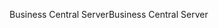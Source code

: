 <span data-ttu-id="110bb-101">Business Central Server</span><span class="sxs-lookup"><span data-stu-id="110bb-101">Business Central Server</span></span>